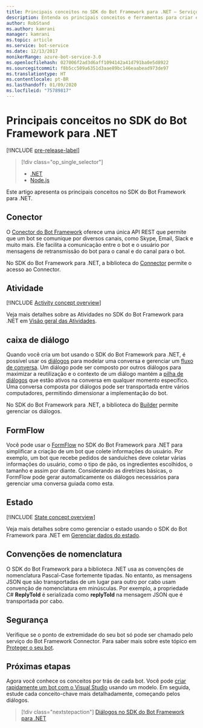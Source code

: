 ```yaml
---
title: Principais conceitos no SDK do Bot Framework para .NET – Serviço de Bot
description: Entenda os principais conceitos e ferramentas para criar e implementar bots de conversação disponíveis no SDK do Bot Framework para .NET.
author: RobStand
ms.author: kamrani
manager: kamrani
ms.topic: article
ms.service: bot-service
ms.date: 12/13/2017
monikerRange: azure-bot-service-3.0
ms.openlocfilehash: 027006f2ad3d6aff1094142a41d791ba0e5d8922
ms.sourcegitcommit: f8b5cc509a6351d3aae89bc146eaabead973de97
ms.translationtype: HT
ms.contentlocale: pt-BR
ms.lasthandoff: 01/09/2020
ms.locfileid: "75789817"
---
```

# <a name="key-concepts-in-the-bot-framework-sdk-for-net"></a>Principais conceitos no SDK do Bot Framework para .NET

[!INCLUDE [pre-release-label](../includes/pre-release-label-v3.md)]

> [!div class="op_single_selector"]
> - [.NET](../dotnet/bot-builder-dotnet-concepts.md)
> - [Node.js](../nodejs/bot-builder-nodejs-concepts.md)

Este artigo apresenta os principais conceitos no SDK do Bot Framework para .NET.

## <a name="connector"></a>Conector

O [Conector do Bot Framework](bot-builder-dotnet-connector.md) oferece uma única API REST que permite que um bot se comunique por diversos canais, como Skype, Email, Slack e muito mais. Ele facilita a comunicação entre o bot e o usuário por mensagens de retransmissão do bot para o canal e do canal para o bot. 

No SDK do Bot Framework para .NET, a biblioteca do [Connector][connectorLibrary] permite o acesso ao Connector. 

## <a name="activity"></a>Atividade

[!INCLUDE [Activity concept overview](../includes/snippet-dotnet-concept-activity.md)]

Veja mais detalhes sobre as Atividades no SDK do Bot Framework para .NET em [Visão geral das Atividades](bot-builder-dotnet-activities.md).

## <a name="dialog"></a>caixa de diálogo

Quando você cria um bot usando o SDK do Bot Framework para .NET, é possível usar os [diálogos](bot-builder-dotnet-dialogs.md) para modelar uma conversa e gerenciar um [fluxo de conversa](../bot-service-design-conversation-flow.md#dialog-stack). Um diálogo pode ser composto por outros diálogos para maximizar a reutilização e o contexto de um diálogo mantém a [pilha de diálogos](../bot-service-design-conversation-flow.md) que estão ativos na conversa em qualquer momento específico. Uma conversa composta por diálogos pode ser transportada entre vários computadores, permitindo dimensionar a implementação do bot. 

No SDK do Bot Framework para .NET, a biblioteca do [Builder][builderLibrary] permite gerenciar os diálogos.

## <a name="formflow"></a>FormFlow

Você pode usar o [FormFlow](bot-builder-dotnet-formflow.md) no SDK do Bot Framework para .NET para simplificar a criação de um bot que colete informações do usuário. Por exemplo, um bot que recebe pedidos de sanduíches deve coletar várias informações do usuário, como o tipo de pão, os ingredientes escolhidos, o tamanho e assim por diante. Considerando as diretrizes básicas, o FormFlow pode gerar automaticamente os diálogos necessários para gerenciar uma conversa guiada como esta.

## <a name="state"></a>Estado

[!INCLUDE [State concept overview](../includes/snippet-dotnet-concept-state.md)]

Veja mais detalhes sobre como gerenciar o estado usando o SDK do Bot Framework para .NET em [Gerenciar dados do estado](bot-builder-dotnet-state.md).

## <a name="naming-conventions"></a>Convenções de nomenclatura

O SDK do Bot Framework para a biblioteca .NET usa as convenções de nomenclatura Pascal-Case fortemente tipadas. No entanto, as mensagens JSON que são transportadas de um lugar para outro por cabo usam convenção de nomenclatura em minúsculas. Por exemplo, a propriedade C# **ReplyToId** é serializada como **replyToId** na mensagem JSON que é transportada por cabo.

## <a name="security"></a>Segurança

Verifique se o ponto de extremidade do seu bot só pode ser chamado pelo serviço do Bot Framework Connector. Para saber mais sobre este tópico em [Proteger o seu bot](bot-builder-dotnet-security.md).

## <a name="next-steps"></a>Próximas etapas

Agora você conhece os conceitos por trás de cada bot. Você pode [criar rapidamente um bot com o Visual Studio](bot-builder-dotnet-quickstart.md) usando um modelo. Em seguida, estude cada conceito-chave mais detalhadamente, começando pelos diálogos.

> [!div class="nextstepaction"]
> [Diálogos no SDK do Bot Framework para .NET](bot-builder-dotnet-dialogs.md)

[connectorLibrary]: /dotnet/api/microsoft.bot.connector

[builderLibrary]: /dotnet/api/microsoft.bot.builder.dialogs
